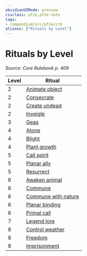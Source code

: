 ```yaml
---
obsidianUIMode: preview
cssclass: pf2e,pf2e-note
tags:
- compendium/src/pf2e/crb
aliases: ["Rituals by Level"]
---
```

# Rituals by Level  
*Source: Core Rulebook p. 409*  

| Level | Ritual |
|-------|--------|
| 2 | [Animate object](../../Compendium/spells/rituals/animate-object.md) |
| 2 | [Consecrate](../../Compendium/spells/rituals/consecrate.md) |
| 2 | [Create undead](../../Compendium/spells/rituals/create-undead.md) |
| 2 | [Inveigle](../../Compendium/spells/rituals/inveigle.md) |
| 3 | [Geas](../../Compendium/spells/rituals/geas.md) |
| 4 | [Atone](../../Compendium/spells/rituals/atone.md) |
| 4 | [Blight](../../Compendium/spells/rituals/blight.md) |
| 4 | [Plant growth](../../Compendium/spells/rituals/plant-growth.md) |
| 5 | [Call spirit](../../Compendium/spells/rituals/call-spirit.md) |
| 5 | [Planar ally](../../Compendium/spells/rituals/planar-ally.md) |
| 5 | [Resurrect](../../Compendium/spells/rituals/resurrect.md) |
| 6 | [Awaken animal](../../Compendium/spells/rituals/awaken-animal.md) |
| 6 | [Commune](../../Compendium/spells/rituals/commune.md) |
| 6 | [Commune with nature](../../Compendium/spells/rituals/commune-with-nature.md) |
| 6 | [Planar binding](../../Compendium/spells/rituals/planar-binding.md) |
| 6 | [Primal call](../../Compendium/spells/rituals/primal-call.md) |
| 7 | [Legend lore](../../Compendium/spells/rituals/legend-lore.md) |
| 8 | [Control weather](../../Compendium/spells/rituals/control-weather.md) |
| 8 | [Freedom](../../Compendium/spells/rituals/freedom.md) |
| 8 | [Imprisonment](../../Compendium/spells/rituals/imprisonment.md) |